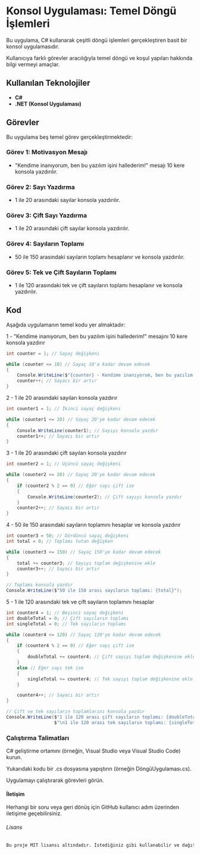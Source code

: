 ﻿# Konsol Uygulaması: Temel Döngü İşlemleri

Bu uygulama, C# kullanarak çeşitli döngü işlemleri gerçekleştiren basit bir konsol uygulamasıdır. 

Kullanıcıya farklı görevler aracılığıyla temel döngü ve koşul yapıları hakkında bilgi vermeyi amaçlar.

## Kullanılan Teknolojiler

- **C#**
- **.NET (Konsol Uygulaması)**

## Görevler

Bu uygulama beş temel görev gerçekleştirmektedir:

### Görev 1: Motivasyon Mesajı

- "Kendime inanıyorum, ben bu yazılım işini hallederim!" mesajı 10 kere konsola yazdırılır.

### Görev 2: Sayı Yazdırma

- 1 ile 20 arasındaki sayılar konsola yazdırılır.

### Görev 3: Çift Sayı Yazdırma

- 1 ile 20 arasındaki çift sayılar konsola yazdırılır.

### Görev 4: Sayıların Toplamı

- 50 ile 150 arasındaki sayıların toplamı hesaplanır ve konsola yazdırılır.

### Görev 5: Tek ve Çift Sayıların Toplamı

- 1 ile 120 arasındaki tek ve çift sayıların toplamı hesaplanır ve konsola yazdırılır.

## Kod

Aşağıda uygulamanın temel kodu yer almaktadır:

1 - "Kendime inanıyorum, ben bu yazılım işini hallederim!" mesajını 10 kere konsola yazdırır
```csharp
int counter = 1; // Sayaç değişkeni

while (counter <= 10) // Sayaç 10'a kadar devam edecek
{
    Console.WriteLine($"{counter} - Kendime inanıyorum, ben bu yazılım işini hallederim!"); // Mesajı konsola yazdır
    counter++; // Sayacı bir artır
}
```

2 - 1 ile 20 arasındaki sayıları konsola yazdırır

```csharp
int counter1 = 1; // İkinci sayaç değişkeni

while (counter1 <= 20) // Sayaç 20'ye kadar devam edecek
{
    Console.WriteLine(counter1); // Sayıyı konsola yazdır
    counter1++; // Sayacı bir artır
}
```

3 - 1 ile 20 arasındaki çift sayıları konsola yazdırır

```csharp
int counter2 = 1; // Üçüncü sayaç değişkeni

while (counter2 <= 20) // Sayaç 20'ye kadar devam edecek
{
    if (counter2 % 2 == 0) // Eğer sayı çift ise
    {
        Console.WriteLine(counter2); // Çift sayıyı konsola yazdır
    }
    counter2++; // Sayacı bir artır
}
```

4 - 50 ile 150 arasındaki sayıların toplamını hesaplar ve konsola yazdırır

```csharp
int counter3 = 50; // Dördüncü sayaç değişkeni
int total = 0; // Toplamı tutan değişken

while (counter3 <= 150) // Sayaç 150'ye kadar devam edecek
{
    total += counter3; // Sayıyı toplam değişkenine ekle
    counter3++; // Sayacı bir artır
}

// Toplamı konsola yazdır
Console.WriteLine($"50 ile 150 arası sayıların toplamı: {total}");
```

5 - 1 ile 120 arasındaki tek ve çift sayıların toplamını hesaplar

```csharp
int counter4 = 1; // Beşinci sayaç değişkeni
int doubleTotal = 0; // Çift sayıların toplamı
int singleTotal = 0; // Tek sayıların toplamı

while (counter4 <= 120) // Sayaç 120'ye kadar devam edecek
{
    if (counter4 % 2 == 0) // Eğer sayı çift ise
    {
        doubleTotal += counter4; // Çift sayıyı toplam değişkenine ekle
    }
    else // Eğer sayı tek ise
    {
        singleTotal += counter4; // Tek sayıyı toplam değişkenine ekle
    }

    counter4++; // Sayacı bir artır
}

// Çift ve tek sayıların toplamlarını konsola yazdır
Console.WriteLine($"1 ile 120 arası çift sayıların toplamı: {doubleTotal}" +
                  $"\n1 ile 120 arası tek sayıların toplamı: {singleTotal}");
```

### Çalıştırma Talimatları

C# geliştirme ortamını (örneğin, Visual Studio veya Visual Studio Code) kurun.

Yukarıdaki kodu bir .cs dosyasına yapıştırın (örneğin DöngüUygulaması.cs).

Uygulamayı çalıştırarak görevleri görün.

#### İletişim

Herhangi bir soru veya geri dönüş için GitHub kullanıcı adım üzerinden iletişime geçebilirsiniz.

###### Lisans

```css
Bu proje MIT lisansı altındadır. İstediğiniz gibi kullanabilir ve dağıtabilirsiniz.
```